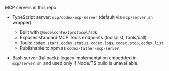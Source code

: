MCP servers in this repo

- TypeScript server: `mcp/codex-mcp-server` (default via `mcp/server.sh` wrapper)
  - Built with `@modelcontextprotocol/sdk`
  - Exposes standard MCP Tools endpoints (tools/list, tools/call)
  - Tools: `codex.start`, `codex.status`, `codex.logs`, `codex.stop`, `codex.list`
  - Publishable to npm as `codex-father-mcp-server`

- Bash server (fallback): legacy implementation embedded in `mcp/server.sh` and used only if Node/TS build is unavailable.
